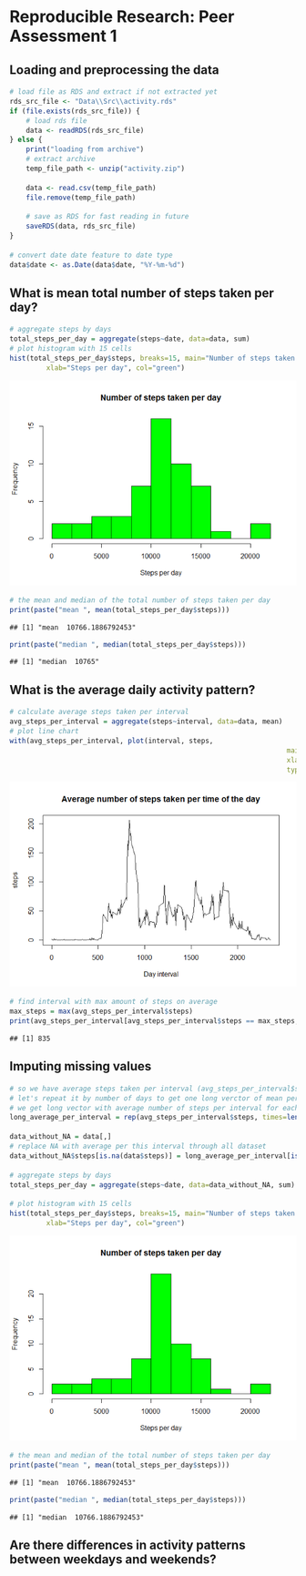 # Reproducible Research: Peer Assessment 1


## Loading and preprocessing the data

```r
# load file as RDS and extract if not extracted yet
rds_src_file <- "Data\\Src\\activity.rds"
if (file.exists(rds_src_file)) {
	# load rds file
	data <- readRDS(rds_src_file)
} else {
	print("loading from archive")
	# extract archive
	temp_file_path <- unzip("activity.zip")
	
	data <- read.csv(temp_file_path)
	file.remove(temp_file_path)
	
	# save as RDS for fast reading in future
	saveRDS(data, rds_src_file)
}

# convert date date feature to date type
data$date <- as.Date(data$date, "%Y-%m-%d")
```



## What is mean total number of steps taken per day?


```r
# aggregate steps by days
total_steps_per_day = aggregate(steps~date, data=data, sum)
# plot histogram with 15 cells 
hist(total_steps_per_day$steps, breaks=15, main="Number of steps taken per day",
		 xlab="Steps per day", col="green")
```

![](PA1_template_files/figure-html/unnamed-chunk-2-1.png) 

```r
# the mean and median of the total number of steps taken per day
print(paste("mean ", mean(total_steps_per_day$steps)))
```

```
## [1] "mean  10766.1886792453"
```

```r
print(paste("median ", median(total_steps_per_day$steps)))
```

```
## [1] "median  10765"
```

## What is the average daily activity pattern?


```r
# calculate average steps taken per interval
avg_steps_per_interval = aggregate(steps~interval, data=data, mean)
# plot line chart
with(avg_steps_per_interval, plot(interval, steps,
																	main = "Average number of steps taken per time of the day",
																	xlab = "Day interval",
																	type = "l"))
```

![](PA1_template_files/figure-html/unnamed-chunk-3-1.png) 

```r
# find interval with max amount of steps on average
max_steps = max(avg_steps_per_interval$steps)
print(avg_steps_per_interval[avg_steps_per_interval$steps == max_steps,1])
```

```
## [1] 835
```


## Imputing missing values


```r
# so we have average steps taken per interval (avg_steps_per_interval$steps)
# let's repeat it by number of days to get one long verctor of mean per each
# we get long vector with average number of steps per interval for each row of source data
long_average_per_interval = rep(avg_steps_per_interval$steps, times=length(unique(data$date)))

data_without_NA = data[,]
# replace NA with average per this interval through all dataset
data_without_NA$steps[is.na(data$steps)] = long_average_per_interval[is.na(data$steps)]

# aggregate steps by days
total_steps_per_day = aggregate(steps~date, data=data_without_NA, sum)

# plot histogram with 15 cells
hist(total_steps_per_day$steps, breaks=15, main="Number of steps taken per day",
		 xlab="Steps per day", col="green")
```

![](PA1_template_files/figure-html/unnamed-chunk-4-1.png) 

```r
# the mean and median of the total number of steps taken per day
print(paste("mean ", mean(total_steps_per_day$steps)))
```

```
## [1] "mean  10766.1886792453"
```

```r
print(paste("median ", median(total_steps_per_day$steps)))
```

```
## [1] "median  10766.1886792453"
```

## Are there differences in activity patterns between weekdays and weekends?
